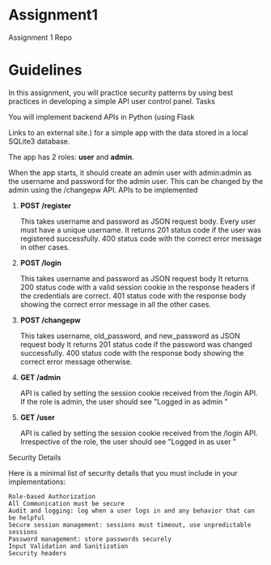 # Assignment1
Assignment 1 Repo

# Guidelines
In this assignment, you will practice security patterns by using best practices in developing a simple API user control panel.
Tasks

You will implement backend APIs in Python (using Flask

Links to an external site.)  for a simple app with the data stored in a local SQLite3 database.

The app has 2 roles: **user** and **admin**.

When the app starts, it should create an admin user with admin:admin as the username and password for the admin user. This can be changed by the admin using the /changepw API.
APIs to be implemented

1. **POST /register**

    This takes username and password as JSON request body.
    Every user must have a unique username.
    It returns
        201 status code if the user was registered successfully.
        400 status code with the correct error message in other cases.

2. **POST /login**

    This takes username and password as JSON request body
    It returns
        200 status code with a valid session cookie in the response headers if the credentials are correct.
        401 status code with the response body showing the correct error message in all the other cases.

3. **POST /changepw**

    This takes username, old_password, and new_password as JSON request body
    It returns
        201 status code if the password was changed successfully.
        400 status code with the response body showing the correct error message otherwise.

4. **GET /admin**
   
    API is called by setting the session cookie received from the /login API.
    If the role is admin, the user should see "Logged in as admin <username>"

5. **GET /user** 

    API is called by setting the session cookie received from the /login API.
    Irrespective of the role, the user should see "Logged in as user <username>"

Security Details

Here is a minimal list of security details that you must include in your implementations:

    Role-based Authorization
    All Communication must be secure
    Audit and logging: log when a user logs in and any behavior that can be helpful
    Secure session management: sessions must timeout, use unpredictable sessions
    Password management: store passwords securely
    Input Validation and Sanitization
    Security headers
